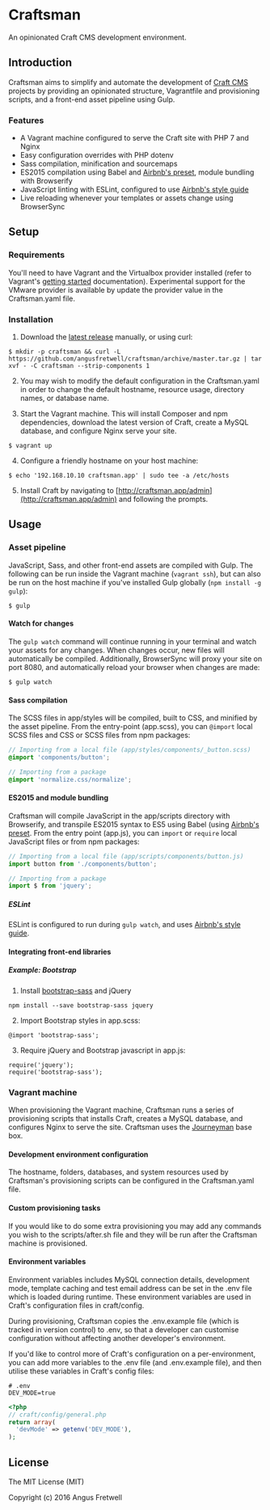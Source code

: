 # Craftsman

An opinionated Craft CMS development environment.

## Introduction

Craftsman aims to simplify and automate the development of [Craft CMS](http://craftcms.com) projects by providing an opinionated structure, Vagrantfile and provisioning scripts, and a front-end asset pipeline using Gulp.

### Features

- A Vagrant machine configured to serve the Craft site with PHP 7 and Nginx
- Easy configuration overrides with PHP dotenv
- Sass compilation, minification and sourcemaps
- ES2015 compilation using Babel and [Airbnb's preset](https://github.com/airbnb/babel-preset-airbnb), module bundling with Browserify
- JavaScript linting with ESLint, configured to use [Airbnb's style guide](https://github.com/airbnb/javascript)
- Live reloading whenever your templates or assets change using BrowserSync

## Setup

### Requirements

You'll need to have Vagrant and the Virtualbox provider installed (refer to Vagrant's [getting started](https://www.vagrantup.com/docs/getting-started/) documentation). Experimental support for the VMware provider is available by update the provider value in the Craftsman.yaml file.

### Installation

1. Download the [latest release](https://github.com/angusfretwell/craftsman/releases) manually, or using curl:

  ```shell
  $ mkdir -p craftsman && curl -L https://github.com/angusfretwell/craftsman/archive/master.tar.gz | tar xvf - -C craftsman --strip-components 1
  ```

2. You may wish to modify the default configuration in the Craftsman.yaml in order to change the default hostname, resource usage, directory names, or database name.

3. Start the Vagrant machine. This will install Composer and npm dependencies, download the latest version of Craft, create a MySQL database, and configure Nginx serve your site.

  ```shell
  $ vagrant up
  ```

4. Configure a friendly hostname on your host machine:

  ```shell
  $ echo '192.168.10.10 craftsman.app' | sudo tee -a /etc/hosts
  ```

5. Install Craft by navigating to [http://craftsman.app/admin](http://craftsman.app/admin) and following the prompts.

## Usage

### Asset pipeline

JavaScript, Sass, and other front-end assets are compiled with Gulp. The following can be run inside the Vagrant machine (`vagrant ssh`), but can also be run on the host machine if you've installed Gulp globally (`npm install -g gulp`):

```shell
$ gulp
```

#### Watch for changes

The `gulp watch` command will continue running in your terminal and watch your assets for any changes. When changes occur, new files will automatically be compiled. Additionally, BrowserSync will proxy your site on port 8080, and automatically reload your browser when changes are made:

```shell
$ gulp watch
```

#### Sass compilation

The SCSS files in app/styles will be compiled, built to CSS, and minified by the asset pipeline. From the entry-point (app.scss), you can `@import` local SCSS files and CSS or SCSS files from npm packages:

```scss
// Importing from a local file (app/styles/components/_button.scss)
@import 'components/button';

// Importing from a package
@import 'normalize.css/normalize';
```

#### ES2015 and module bundling

Craftsman will compile JavaScript in the app/scripts directory with Browserify, and transpile ES2015 syntax to ES5 using Babel (using [Airbnb's preset](https://github.com/airbnb/babel-preset-airbnb). From the entry point (app.js), you can `import` or `require` local JavaScript files or from npm packages:

```js
// Importing from a local file (app/scripts/components/button.js)
import button from './components/button';

// Importing from a package
import $ from 'jquery';
```

##### ESLint

ESLint is configured to run during `gulp watch`, and uses [Airbnb's style guide](https://github.com/airbnb/javascript).

#### Integrating front-end libraries

##### Example: Bootstrap

1. Install [bootstrap-sass](https://github.com/twbs/bootstrap-sass) and jQuery

  ```shell
  npm install --save bootstrap-sass jquery
  ```

2. Import Bootstrap styles in app.scss:

  ```
  @import 'bootstrap-sass';
  ```

3. Require jQuery and Bootstrap javascript in app.js:

  ```
  require('jquery');
  require('bootstrap-sass');
  ```

### Vagrant machine

When provisioning the Vagrant machine, Craftsman runs a series of provisioning scripts that installs Craft, creates a MySQL database, and configures Nginx to serve the site. Craftsman uses the [Journeyman](https://github.com/angusfretwell/journeyman) base box.

#### Development environment configuration

The hostname, folders, databases, and system resources used by Craftsman's provisioning scripts can be configured in the Craftsman.yaml file.

#### Custom provisioning tasks

If you would like to do some extra provisioning you may add any commands you wish to the scripts/after.sh file and they will be run after the Craftsman machine is provisioned.

#### Environment variables

Environment variables includes MySQL connection details, development mode, template caching  and test email address can be set in the .env file which is loaded during runtime. These environment variables are used in Craft's configuration files in craft/config.

During provisioning, Craftsman copies the .env.example file (which is tracked in version control) to .env, so that a developer can customise configuration without affecting another developer's environment.

If you'd like to control more of Craft's configuration on a per-environment, you can add more variables to the .env file (and .env.example file), and then utilise these variables in Craft's config files:

```shell
# .env
DEV_MODE=true
```

```php
<?php
// craft/config/general.php
return array(
  'devMode' => getenv('DEV_MODE'),
);
```

## License

The MIT License (MIT)

Copyright (c) 2016 Angus Fretwell
